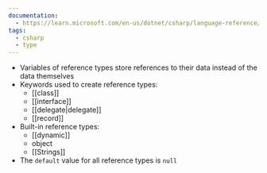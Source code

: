 ```yaml
---
documentation:
  - https://learn.microsoft.com/en-us/dotnet/csharp/language-reference/keywords/reference-types
tags:
  - csharp
  - type
---
```

- Variables of reference types store references to their data instead of the data themselves
- Keywords used to create reference types: 
	- [[class]]
	- [[interface]]
	- [[delegate|delegate]]
	- [[record]]
- Built-in reference types:
	- [[dynamic]]
	- object
	- [[Strings]]
- The `default` value for all reference types is  `null`